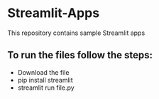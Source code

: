 # Streamlit-Apps
This repository contains sample Streamlit apps 

## To run the files follow the steps:
- Download the file
- pip install streamlit
- streamlit run file.py
